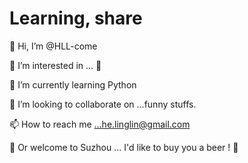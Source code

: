 # Learning, share

👋 Hi, I’m @HLL-come

👀 I’m interested in ... 👀

🌱 I’m currently learning Python

💞️ I’m looking to collaborate on ...funny stuffs.

📫 How to reach me ...he.linglin@gmail.com 

🍻 Or welcome to Suzhou ... I'd like to buy you a beer ! 🍻
